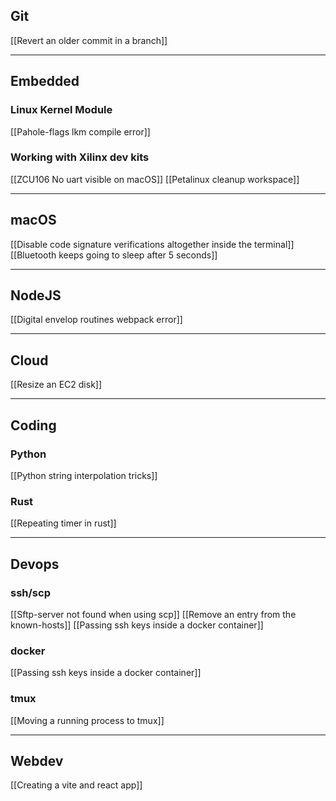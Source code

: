 ## Git
[[Revert an older commit in a branch]]

---
## Embedded

### Linux Kernel Module
[[Pahole-flags lkm compile error]]

### Working with Xilinx dev kits
[[ZCU106 No uart visible on macOS]]
[[Petalinux cleanup workspace]]


---
## macOS

[[Disable code signature verifications altogether inside the terminal]]
[[Bluetooth keeps going to sleep after 5 seconds]]

---
## NodeJS
[[Digital envelop routines webpack error]]

---
## Cloud
[[Resize an EC2 disk]]

---
## Coding

### Python
[[Python string interpolation tricks]]

### Rust
[[Repeating timer in rust]]

---
## Devops

### ssh/scp
[[Sftp-server not found when using scp]]
[[Remove an entry from the known-hosts]]
[[Passing ssh keys inside a docker container]]

### docker
[[Passing ssh keys inside a docker container]]

### tmux
[[Moving a running process to tmux]]

---
## Webdev
[[Creating a vite and react app]]
